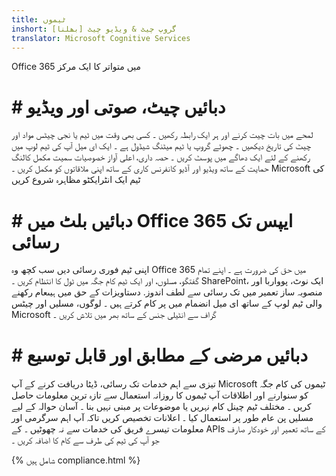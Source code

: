 ```yaml
---
title: ٹیموں
inshort: گروپ چیٹ & ویڈیو چیٹ [بھلنا]
translator: Microsoft Cognitive Services
---
```



Office 365 میں متواتر کا ایک مرکز 

# # دبائيں چیٹ، صوتی اور ویڈیو
لمحے میں بات چیت کرنے اور ہر ایک رابطہ رکھیں ۔ کسی بھی وقت میں ٹیم یا نجی چیٹس مواد اور چیٹ کی تاریخ دیکھیں ۔ چھوٹے گروپ یا ٹیم میٹنگ شیڈول ہے ۔ ایک ای میل آپ کی ٹیم لوپ میں رکھنے کے لئے ایک دھاگے میں پوسٹ کریں ۔ حصہ داری، اعلی آواز خصوصیات سمیت مکمل کالنگ حمایت کے ساتھ ویڈیو اور آڈیو کانفرنس کاری کے ساتھ اپنی ملاقاتوں کو مکمل کریں ۔ 
Microsoft کی ٹیم ایک انٹرایکٹو مظاہرہ شروع کریں 

# # دبائيں بلٹ میں Office 365 ایپس تک رسائی
اپنی ٹیم فوری رسائی دیں سب کچھ وہ Office 365 میں حق کی ضرورت ہے ۔ اپنے تمام گفتگو، مسلوں، اور ایک ٹیم کام جگہ میں ٹول کا انتظام کریں ۔ SharePoint، ایک نوٹ، پوواربا اور منصوبہ ساز تعمیر میں تک رسائی سے لطف اندوز. دستاویزات کے حق میں ہيںعام رکھنے والی ٹیم لوپ کے ساتھ ای میل انضمام میں پر کام کرتے ہیں ۔ لوگوں، مسلیں اور چیٹس Microsoft گراف سے انٹیلی جنس کے ساتھ بھر میں تلاش کریں ۔ 

# # دبائيں مرضی کے مطابق اور قابل توسیع
تیزی سے اہم خدمات تک رسائی، ڈیٹا دریافت کرنے کے آپ Microsoft ٹیموں کی کام جگہ کو سنوارنے اور اطلاقات آپ ٹیموں کا روزانہ استعمال سے تازہ ترین معلومات حاصل کریں ۔ مختلف ٹیم چینل کام نہریں یا موضوعات پر مبنی نہیں بنا ۔ آسان حوالہ کے لیے مسلیں پن عام طور پر استعمال کیا ۔ اعلانات تخصیص کریں تاکہ آپ اہم سرگرمی اور معلومات تیسرے فریق کی خدمات سے نہ چھوٹیں ۔ کے APIs کے ساتھ تعمیر اور خودکار صارف جو آپ کی ٹیم کی طرف سے کام کا اضافہ کریں ۔ 




{% شامل ہیں compliance.html %}

